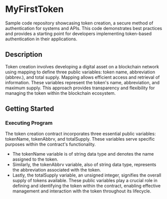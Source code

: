 # MyFirstToken
Sample code repository showcasing token creation, a secure method of authentication for systems and APIs. This code demonstrates best practices and provides a starting point for developers implementing token-based authentication in their applications.
## Description
Token creation involves developing a digital asset on a blockchain network using mapping to define three public variables: token name, abbreviation (abbrev.), and total supply. Mapping allows efficient access and retrieval of information. These variables represent the token's name, abbreviation, and maximum supply. This approach provides transparency and flexibility for managing the token within the blockchain ecosystem.
## Getting Started
### Executing Program
The token creation contract incorporates three essential public variables: tokenName, tokenAbbrv, and totalSupply. These variables serve specific purposes within the contract's functionality. 
* The tokenName variable is of string data type and denotes the name assigned to the token. 
* Similarly, the tokenAbbrv variable, also of string data type, represents the abbreviation associated with the token. 
* Lastly, the totalSupply variable, an unsigned integer, signifies the overall supply of tokens available.
These public variables play a crucial role in defining and identifying the token within the contract, enabling effective management and interaction with the token throughout its lifecycle.


